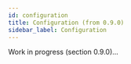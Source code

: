 ```yaml
---
id: configuration
title: Configuration (from 0.9.0)
sidebar_label: Configuration
---
```


Work in progress (section 0.9.0)...

